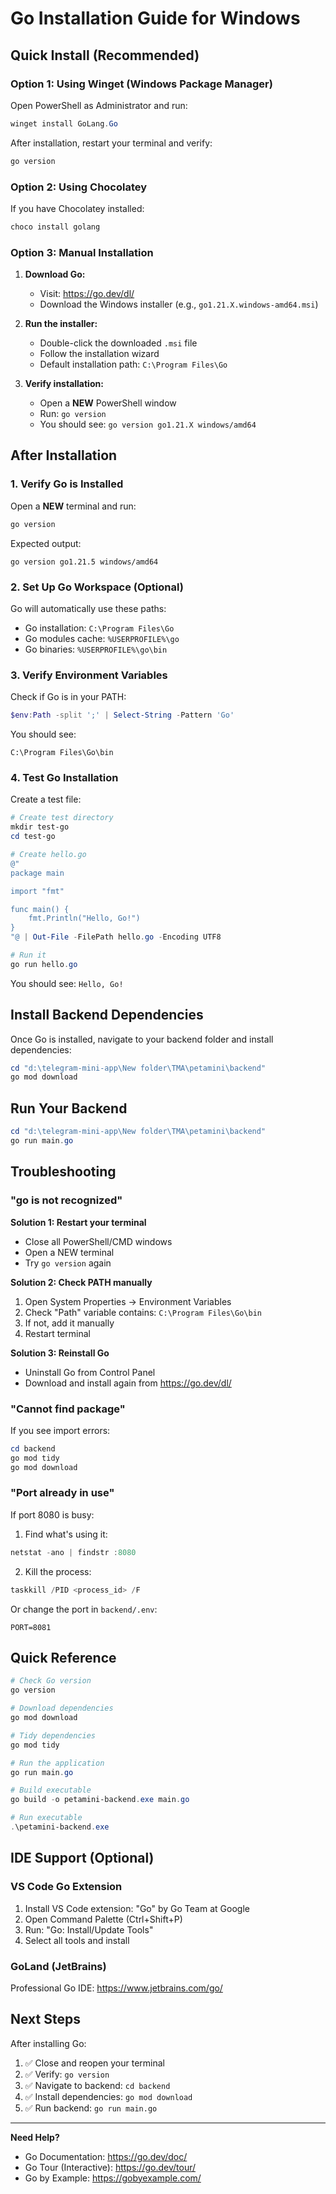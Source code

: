 # Go Installation Guide for Windows

## Quick Install (Recommended)

### Option 1: Using Winget (Windows Package Manager)

Open PowerShell as Administrator and run:

```powershell
winget install GoLang.Go
```

After installation, restart your terminal and verify:

```powershell
go version
```

### Option 2: Using Chocolatey

If you have Chocolatey installed:

```powershell
choco install golang
```

### Option 3: Manual Installation

1. **Download Go:**

   - Visit: https://go.dev/dl/
   - Download the Windows installer (e.g., `go1.21.X.windows-amd64.msi`)

2. **Run the installer:**

   - Double-click the downloaded `.msi` file
   - Follow the installation wizard
   - Default installation path: `C:\Program Files\Go`

3. **Verify installation:**
   - Open a **NEW** PowerShell window
   - Run: `go version`
   - You should see: `go version go1.21.X windows/amd64`

## After Installation

### 1. Verify Go is Installed

Open a **NEW** terminal and run:

```powershell
go version
```

Expected output:

```
go version go1.21.5 windows/amd64
```

### 2. Set Up Go Workspace (Optional)

Go will automatically use these paths:

- Go installation: `C:\Program Files\Go`
- Go modules cache: `%USERPROFILE%\go`
- Go binaries: `%USERPROFILE%\go\bin`

### 3. Verify Environment Variables

Check if Go is in your PATH:

```powershell
$env:Path -split ';' | Select-String -Pattern 'Go'
```

You should see:

```
C:\Program Files\Go\bin
```

### 4. Test Go Installation

Create a test file:

```powershell
# Create test directory
mkdir test-go
cd test-go

# Create hello.go
@"
package main

import "fmt"

func main() {
    fmt.Println("Hello, Go!")
}
"@ | Out-File -FilePath hello.go -Encoding UTF8

# Run it
go run hello.go
```

You should see: `Hello, Go!`

## Install Backend Dependencies

Once Go is installed, navigate to your backend folder and install dependencies:

```powershell
cd "d:\telegram-mini-app\New folder\TMA\petamini\backend"
go mod download
```

## Run Your Backend

```powershell
cd "d:\telegram-mini-app\New folder\TMA\petamini\backend"
go run main.go
```

## Troubleshooting

### "go is not recognized"

**Solution 1: Restart your terminal**

- Close all PowerShell/CMD windows
- Open a NEW terminal
- Try `go version` again

**Solution 2: Check PATH manually**

1. Open System Properties → Environment Variables
2. Check "Path" variable contains: `C:\Program Files\Go\bin`
3. If not, add it manually
4. Restart terminal

**Solution 3: Reinstall Go**

- Uninstall Go from Control Panel
- Download and install again from https://go.dev/dl/

### "Cannot find package"

If you see import errors:

```powershell
cd backend
go mod tidy
go mod download
```

### "Port already in use"

If port 8080 is busy:

1. Find what's using it:

```powershell
netstat -ano | findstr :8080
```

2. Kill the process:

```powershell
taskkill /PID <process_id> /F
```

Or change the port in `backend/.env`:

```env
PORT=8081
```

## Quick Reference

```powershell
# Check Go version
go version

# Download dependencies
go mod download

# Tidy dependencies
go mod tidy

# Run the application
go run main.go

# Build executable
go build -o petamini-backend.exe main.go

# Run executable
.\petamini-backend.exe
```

## IDE Support (Optional)

### VS Code Go Extension

1. Install VS Code extension: "Go" by Go Team at Google
2. Open Command Palette (Ctrl+Shift+P)
3. Run: "Go: Install/Update Tools"
4. Select all tools and install

### GoLand (JetBrains)

Professional Go IDE: https://www.jetbrains.com/go/

## Next Steps

After installing Go:

1. ✅ Close and reopen your terminal
2. ✅ Verify: `go version`
3. ✅ Navigate to backend: `cd backend`
4. ✅ Install dependencies: `go mod download`
5. ✅ Run backend: `go run main.go`

---

**Need Help?**

- Go Documentation: https://go.dev/doc/
- Go Tour (Interactive): https://go.dev/tour/
- Go by Example: https://gobyexample.com/

